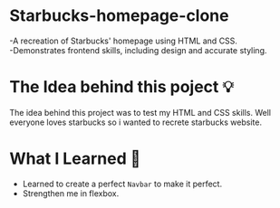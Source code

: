 # Starbucks-homepage-clone

-A recreation of Starbucks' homepage using HTML and CSS.<br>
-Demonstrates frontend skills, including design and accurate styling. <br>

# The Idea behind this poject 💡
The idea behind this project was to test my HTML and CSS skills. Well everyone loves starbucks so i wanted to recrete starbucks website.

# What I Learned 🧠
- Learned to create a perfect `Navbar` to make it perfect.
- Strengthen me in flexbox.
